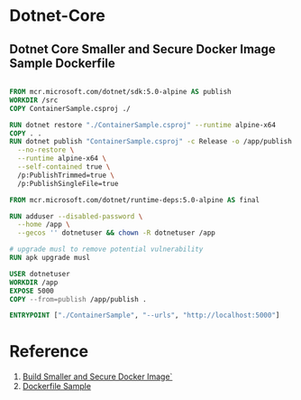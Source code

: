 # Dotnet-Core



## Dotnet Core Smaller and Secure Docker Image Sample Dockerfile

```dockerfile

FROM mcr.microsoft.com/dotnet/sdk:5.0-alpine AS publish
WORKDIR /src
COPY ContainerSample.csproj ./

RUN dotnet restore "./ContainerSample.csproj" --runtime alpine-x64
COPY . .
RUN dotnet publish "ContainerSample.csproj" -c Release -o /app/publish \
  --no-restore \
  --runtime alpine-x64 \
  --self-contained true \
  /p:PublishTrimmed=true \
  /p:PublishSingleFile=true

FROM mcr.microsoft.com/dotnet/runtime-deps:5.0-alpine AS final

RUN adduser --disabled-password \
  --home /app \
  --gecos '' dotnetuser && chown -R dotnetuser /app

# upgrade musl to remove potential vulnerability
RUN apk upgrade musl

USER dotnetuser
WORKDIR /app
EXPOSE 5000
COPY --from=publish /app/publish .

ENTRYPOINT ["./ContainerSample", "--urls", "http://localhost:5000"]

```




# Reference
1. [Build Smaller and Secure Docker Image`](https://thorsten-hans.com/how-to-build-smaller-and-secure-docker-images-for-net5)
2. [Dockerfile Sample](https://medium.com/01001101/containerize-your-net-core-app-the-right-way-35c267224a8d)
